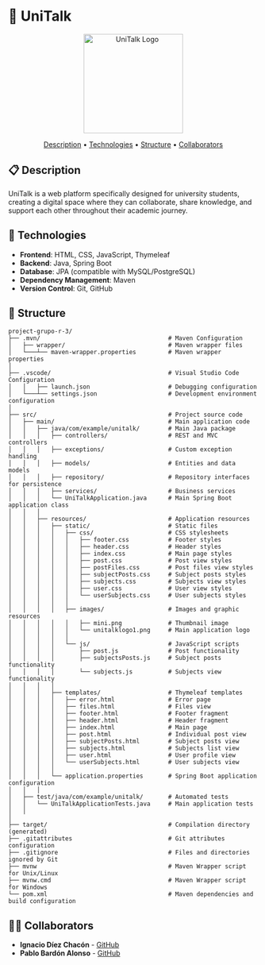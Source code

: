 # 🚀 UniTalk

<p align="center">
  <img src="src/main/static/images/unitalklogo1.png" alt="UniTalk Logo" width="200" height="auto">
</p>

<p align="center">
  <a href="#-description">Description</a> •
  <a href="#-technologies">Technologies</a> •
  <a href="#-structure">Structure</a> •
  <a href="#-collaborators">Collaborators</a>
</p>

## 📋 Description

UniTalk is a web platform specifically designed for university students, creating a digital space where they can collaborate, share knowledge, and support each other throughout their academic journey.

## 🔧 Technologies

- **Frontend**: HTML, CSS, JavaScript, Thymeleaf
- **Backend**: Java, Spring Boot
- **Database**: JPA (compatible with MySQL/PostgreSQL)
- **Dependency Management**: Maven
- **Version Control**: Git, GitHub

## 📁 Structure

```
project-grupo-r-3/
├── .mvn/                                    # Maven Configuration
│   ├── wrapper/                             # Maven wrapper files
│   └───┴── maven-wrapper.properties         # Maven wrapper properties
│
├── .vscode/                                 # Visual Studio Code Configuration
│   │   ├── launch.json                      # Debugging configuration
│   └───┴── settings.json                    # Development environment configuration
│
├── src/                                     # Project source code
│   ├── main/                                # Main application code
│   │   ├── java/com/example/unitalk/        # Main Java package
│   │   │   ├── controllers/                 # REST and MVC controllers
│   │   │   ├── exceptions/                  # Custom exception handling
│   │   │   ├── models/                      # Entities and data models
│   │   │   ├── repository/                  # Repository interfaces for persistence
│   │   │   ├── services/                    # Business services
│   │   │   └── UniTalkApplication.java      # Main Spring Boot application class
│   │   │
│   │   ├── resources/                       # Application resources
│   │   │   ├── static/                      # Static files
│   │   │   │   ├── css/                     # CSS stylesheets
│   │   │   │   │   ├── footer.css           # Footer styles
│   │   │   │   │   ├── header.css           # Header styles
│   │   │   │   │   ├── index.css            # Main page styles
│   │   │   │   │   ├── post.css             # Post view styles
│   │   │   │   │   ├── postFiles.css        # Post files view styles
│   │   │   │   │   ├── subjectPosts.css     # Subject posts styles
│   │   │   │   │   ├── subjects.css         # Subjects view styles
│   │   │   │   │   ├── user.css             # User view styles
│   │   │   │   │   └── userSubjects.css     # User subjects styles
│   │   │   │   │
│   │   │   │   ├── images/                  # Images and graphic resources
│   │   │   │   │   ├── mini.png             # Thumbnail image
│   │   │   │   │   └── unitalklogo1.png     # Main application logo
│   │   │   │   │
│   │   │   │   └── js/                      # JavaScript scripts
│   │   │   │       ├── post.js              # Post functionality
│   │   │   │       ├── subjectsPosts.js     # Subject posts functionality
│   │   │   │       └── subjects.js          # Subjects view functionality
│   │   │   │
│   │   │   ├── templates/                   # Thymeleaf templates
│   │   │   │   ├── error.html               # Error page
│   │   │   │   ├── files.html               # Files view
│   │   │   │   ├── footer.html              # Footer fragment
│   │   │   │   ├── header.html              # Header fragment
│   │   │   │   ├── index.html               # Main page
│   │   │   │   ├── post.html                # Individual post view
│   │   │   │   ├── subjectPosts.html        # Subject posts view
│   │   │   │   ├── subjects.html            # Subjects list view
│   │   │   │   ├── user.html                # User profile view
│   │   │   │   └── userSubjects.html        # User subjects view
│   │   │   │
│   │   │   └── application.properties       # Spring Boot application configuration
│   │   │
│   ├── test/java/com/example/unitalk/       # Automated tests
│   │   └── UniTalkApplicationTests.java     # Main application tests
│   │
│
├── target/                                  # Compilation directory (generated)
├── .gitattributes                           # Git attributes configuration
├── .gitignore                               # Files and directories ignored by Git
├── mvnw                                     # Maven Wrapper script for Unix/Linux
├── mvnw.cmd                                 # Maven Wrapper script for Windows
└── pom.xml                                  # Maven dependencies and build configuration
```

## 👨‍💻 Collaborators

- **Ignacio Díez Chacón** - [GitHub](https://github.com/netzus1)
- **Pablo Bardón Alonso** - [GitHub](https://github.com/p4b4al)
